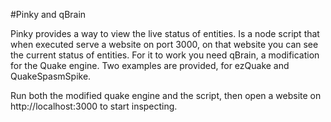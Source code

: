 
#Pinky and qBrain 

Pinky provides a way to view the live status of entities.  Is a node script that when executed serve a website on port 3000, on that website you can see the current status of entities.
For it to work you need qBrain, a modification for the Quake engine. Two examples are provided, for ezQuake and QuakeSpasmSpike. 

Run both the modified quake engine and the script, then open a website on http://localhost:3000 to start inspecting.
